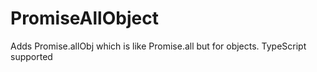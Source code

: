 # PromiseAllObject
Adds Promise.allObj which is like Promise.all but for objects. TypeScript supported
